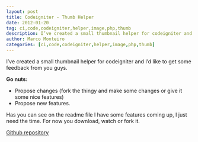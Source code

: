 ```yaml
---
layout: post
title: Codeigniter - Thumb Helper
date: 2012-01-20
tag: ci,code,codeigniter,helper,image,php,thumb
description: I’ve created a small thumbnail helper for codeigniter and I’d like to get some feedback from you guys.
author: Marco Monteiro
categories: [ci,code,codeigniter,helper,image,php,thumb]
---
```


I’ve created a small thumbnail helper for codeigniter and I’d like to get some feedback from you guys.

**Go nuts:**

* Propose changes (fork the thingy and make some changes or give it some nice features)
* Propose new features.

Has you can see on the readme file I have some features coming up, I just need the time. For now you download, watch or fork it.

[Github repository](http://www.github.com/mpmont/thumb_helper)